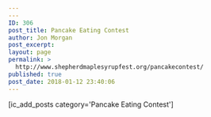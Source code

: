 ```yaml
---
---
ID: 306
post_title: Pancake Eating Contest
author: Jon Morgan
post_excerpt:
layout: page
permalink: >
  http://www.shepherdmaplesyrupfest.org/pancakecontest/
published: true
post_date: 2018-01-12 23:40:06
---
```

[ic_add_posts category='Pancake Eating Contest']